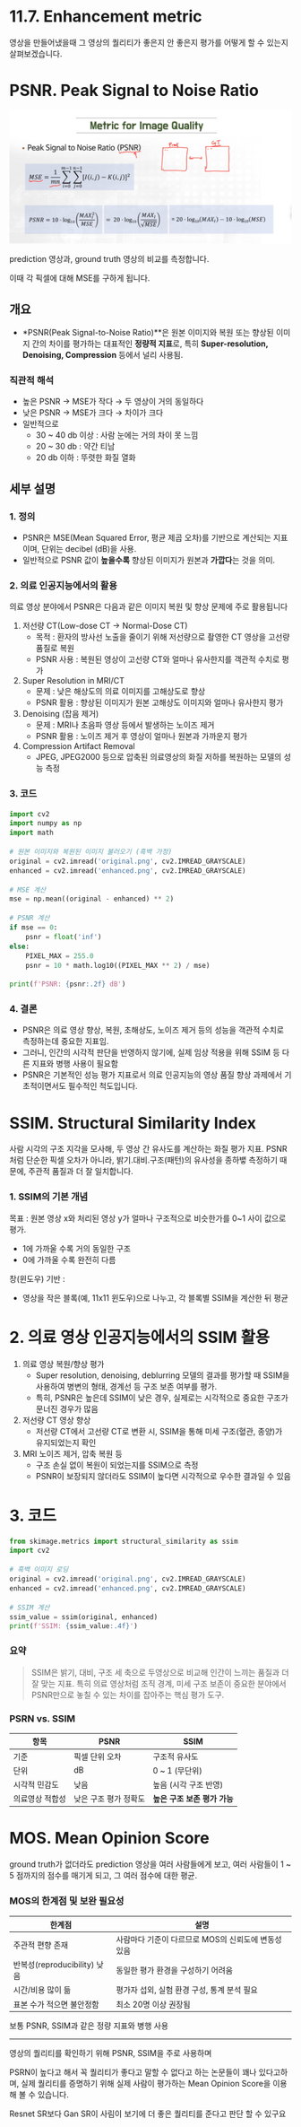 # 11.7. Enhancement metric

영상을 만들어냈을때 그 영상의 퀄리티가 좋은지 안 좋은지 평가를 어떻게 할 수 있는지 살펴보겠습니다.

# PSNR. Peak Signal to Noise Ratio

![스크린샷 2025-06-25 09.42.53.png](/assets/의료인공지능/11_7_Enhancement_metric/image.png)

prediction 영상과, ground truth 영상의 비교를 측정합니다.

이때 각 픽셀에 대해 MSE를 구하게 됩니다.

## 개요

- *PSNR(Peak Signal-to-Noise Ratio)**은 원본 이미지와 복원 또는 향상된 이미지 간의 차이를 평가하는 대표적인 **정량적 지표**로, 특히 **Super-resolution, Denoising, Compression** 등에서 널리 사용됨.

### 직관적 해석

- 높은 PSNR → MSE가 작다 → 두 영상이 거의 동일하다
- 낮은 PSNR → MSE가 크다 → 차이가 크다
- 일반적으로
    - 30 ~ 40 db 이상 : 사람 눈에는 거의 차이 못 느낌
    - 20 ~ 30 db : 약간 티남
    - 20 db 이하 : 뚜렷한 화질 열화

## 세부 설명

### 1. 정의

- PSNR은 MSE(Mean Squared Error, 평균 제곱 오차)를 기반으로 계산되는 지표이며, 단위는 decibel (dB)을 사용.
- 일반적으로 PSNR 값이 **높을수록** 향상된 이미지가 원본과 **가깝다**는 것을 의미.

### 2. 의료 인공지능에서의 활용

의료 영상 분야에서 PSNR은 다음과 같은 이미지 복원 및 향상 문제에 주로 활용됩니다

1. 저선량 CT(Low-dose CT → Normal-Dose CT)
    - 목적 : 환자의 방사선 노출을 줄이기 위해 저선량으로 촬영한 CT 영상을 고선량 품질로 복원
    - PSNR 사용 : 복원된 영상이 고선량 CT와 얼마나 유사한지를 객관적 수치로 평가
2. Super Resolution in MRI/CT
    - 문제 : 낮은 해상도의 의료 이미지를 고해상도로 향상
    - PSNR 활용 : 향상된 이미지가 원본 고해상도 이미지와 얼마나 유사한지 평가
3. Denoising (잡음 제거)
    - 문제 : MRI나 초음파 영상 등에서 발생하는 노이즈 제거
    - PSNR 활용 : 노이즈 제거 후 영상이 얼마나 원본과 가까운지 평가
4. Compression Artifact Removal
    - JPEG, JPEG2000 등으로 압축된 의료영상의 화질 저하를 복원하는 모델의 성능 측정

### 3. 코드

```python
import cv2
import numpy as np
import math

# 원본 이미지와 복원된 이미지 불러오기 (흑백 가정)
original = cv2.imread('original.png', cv2.IMREAD_GRAYSCALE)
enhanced = cv2.imread('enhanced.png', cv2.IMREAD_GRAYSCALE)

# MSE 계산
mse = np.mean((original - enhanced) ** 2)

# PSNR 계산
if mse == 0:
    psnr = float('inf')
else:
    PIXEL_MAX = 255.0
    psnr = 10 * math.log10((PIXEL_MAX ** 2) / mse)

print(f'PSNR: {psnr:.2f} dB')

```

### 4. 결론

- PSNR은 의료 영상 향상, 복원, 초해상도, 노이즈 제거 등의 성능을 객관적 수치로 측정하는데 중요한 지표임.
- 그러니, 인간의 시각적 판단을 반영하지 않기에, 실제 임상 적용을 위해 SSIM 등 다른 지표와 병행 사용이 필요함
- PSNR은 기본적인 성능 평가 지표로서 의료 인공지능의 영상 품질 향상 과제에서 기초적이면서도 필수적인 척도입니다.

# SSIM. Structural Similarity Index

사람 시각의 구조 지각을 모사해, 두 영상 간 유사도를 계산하는 화질 평가 지표. PSNR처럼 단순한 픽셀 오차가 아니라, 밝기.대비.구조(패턴)의 유사성을 종하뱋 측정하기 때문에, 주관적 품질과 더 잘 일치합니다.

### 1. SSIM의 기본 개념

목표 : 원본 영상 x와 처리된 영상 y가 얼마나 구조적으로 비슷한가를 0~1 사이 값으로 평가.

- 1에 가까울 수록 거의 동일한 구조
- 0에 가까울 수록 완전히 다름

창(윈도우) 기반 :

- 영상을 작은 블록(예, 11x11 윈도우)으로 나누고, 각 블록별 SSIM을 계산한 뒤 평균

# 2. 의료 영상 인공지능에서의 SSIM 활용

1. 의료 영상 복원/향상 평가
    - Super resolution, denoising, deblurring 모델의 결과를 평가할 때 SSIM을 사용하여 병변의 형태, 경계선 등 구조 보존 여부를 평가.
    - 특히, PSNR은 높은데 SSIM이 낮은 경우, 실제로는 시각적으로 중요한 구조가 문너진 경우가 많음
2. 저선량 CT 영상 향상
    - 저선량 CT에서 고선량 CT로 변환 시, SSIM을 통해 미세 구조(혈관, 종양)가 유지되었는지 확인
3. MRI 노이즈 제거, 압축 복원 등
    - 구조 손실 없이 복원이 되었는지를 SSIM으로 측정
    - PSNR이 보장되지 않더라도 SSIM이 높다면 시각적으로 우수한 결과일 수 있음

# 3. 코드

```python
from skimage.metrics import structural_similarity as ssim
import cv2

# 흑백 이미지 로딩
original = cv2.imread('original.png', cv2.IMREAD_GRAYSCALE)
enhanced = cv2.imread('enhanced.png', cv2.IMREAD_GRAYSCALE)

# SSIM 계산
ssim_value = ssim(original, enhanced)
print(f'SSIM: {ssim_value:.4f}')

```

### 요약

> SSIM은 밝기, 대비, 구조 세 축으로 두영상으로 비교해 인간이 느끼는 품질과 더 잘 맞는 지표.
특히 의료 영상처럼 조직 경계, 미세 구조 보존이 중요한 분야에서 PSNR만으로 놓칠 수 있는 차이를 잡아주는 핵심 평가 도구.
> 

### PSRN vs. SSIM

| 항목 | PSNR | SSIM |
| --- | --- | --- |
| 기준 | 픽셀 단위 오차 | 구조적 유사도 |
| 단위 | dB | 0 ~ 1 (무단위) |
| 시각적 민감도 | 낮음 | 높음 (시각 구조 반영) |
| 의료영상 적합성 | 낮은 구조 평가 정확도 | **높은 구조 보존 평가 가능** |

# MOS. Mean Opinion Score

ground truth가 없더라도 prediction 영상을 여러 사람들에게 보고, 여러 사람들이 1 ~ 5 점까지의 점수를 매기게 되고, 그 여러 점수에 대한 평균.

### MOS의 한계점 및 보완 필요성

| 한계점 | 설명 |
| --- | --- |
| 주관적 편향 존재 | 사람마다 기준이 다르므로 MOS의 신뢰도에 변동성 있음 |
| 반복성(reproducibility) 낮음 | 동일한 평가 환경을 구성하기 어려움 |
| 시간/비용 많이 듦 | 평가자 섭외, 실험 환경 구성, 통계 분석 필요 |
| 표본 수가 적으면 불안정함 | 최소 20명 이상 권장됨 |

보통 PSNR, SSIM과 같은 정량 지표와 병행 사용

---

영상의 퀄리티를 확인하기 위해 PSNR, SSIM을 주로 사용하며 

PSRN이 높다고 해서 꼭 퀄리티가 좋다고 말할 수 없다고 하는 논문들이 꽤나 있다고하며, 실제 퀄리티를 증명하기 위해 실제 사람이 평가하는 Mean Opinion Score을 이용해 볼 수 있습니다.

Resnet SR보다 Gan SR이 사림이 보기에 더 좋은 퀄리티를 준다고 판단 할 수 있구요
